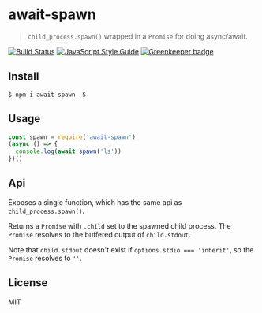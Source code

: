 # await-spawn

> `child_process.spawn()` wrapped in a `Promise` for doing async/await.

[![Build Status](https://travis-ci.org/ralphtheninja/await-spawn.svg?branch=master)](https://travis-ci.org/ralphtheninja/await-spawn)
[![JavaScript Style Guide](https://img.shields.io/badge/code_style-standard-brightgreen.svg)](https://standardjs.com)
[![Greenkeeper badge](https://badges.greenkeeper.io/ralphtheninja/await-spawn.svg)](https://greenkeeper.io/)

## Install

```
$ npm i await-spawn -S
```

## Usage

```js
const spawn = require('await-spawn')
(async () => {
  console.log(await spawn('ls'))
})()
```

## Api

Exposes a single function, which has the same api as `child_process.spawn()`.

Returns a `Promise` with `.child` set to the spawned child process. The `Promise` resolves to the buffered output of `child.stdout`.

Note that `child.stdout` doesn't exist if `options.stdio === 'inherit'`, so the `Promise` resolves to `''`.

## License

MIT
